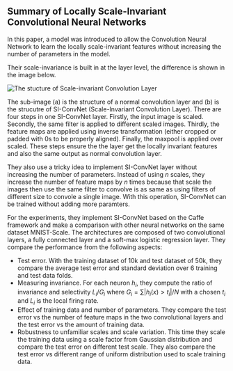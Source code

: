 ## Summary of Locally Scale-Invariant Convolutional Neural Networks

In this paper, a model was introduced to allow the Convolution Neural Network to learn the locally scale-invariant features without increasing the number of parameters in the model. 



Their scale-invariance is built in at the layer level, the difference is shown in the image below.  

![The stucture of Scale-invariant Convolution Layer](https://tva1.sinaimg.cn/large/006y8mN6gy1g8z2s7az37j30yj0ia41y.jpg)



The sub-image (a) is the structure of a normal convolution layer and (b) is the strucutre of SI-ConvNet (Scale-Invariant Convolution Layer). There are four steps in one SI-ConvNet layer. Firstly, the input image is scaled. Secondly, the same filter is applied to different scaled images. Thirdly, the feature maps are applied using inverse transformation (either cropped or padded with 0s to be properly aligned). Finally, the maxpool is applied over scaled. These steps ensure the the layer get the locally invariant features and also the same output as normal convolution layer.



They also use a tricky idea to implement SI-ConvNet layer without increasing the number of parameters. Instead of using $n$ scales, they increase the number of feature maps by $n$ times because that scale the images then use the same filter to convolve is as same as using filters of different size to convole a single image. With this operation, SI-ConvNet can be trained without adding more paramters.



For the experiments, they implement SI-ConvNet based on the Caffe framework and make a comparison with other neural networks on the same dataset MNIST-Scale. The architectures are composed of two convolutional layers, a fully connected layer and a soft-max logistic regression layer. They compare the performance from the following aspects:

- Test error. With the training dataset of 10k and test dataset of 50k, they compare the average test error and standard deviation over 6 training and test data folds.
- Measuring invariance. For each neuron $h_i$, they compute the ratio of invariance and selectivity $L_i/G_i$ where $G_i=\sum|h_i(x)>t_i|/N$ with a chosen $t_i$ and $L_i$ is the local firing rate.
- Effect of training data and number of parameters. They compare the test error vs the number of feature maps in the two convolutional layers and the test error vs the amount of training data.
- Robustness to unfamiliar scales and scale variation. This time they scale the training data using a scale factor from Gaussian distribution and compare the test error on different test scale. They also compare the test error vs different range of uniform distribution used to scale training data.